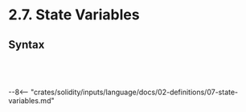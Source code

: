 <!-- This file is generated automatically by infrastructure scripts. Please don't edit by hand. -->

# 2.7. State Variables

## Syntax

```{ .ebnf #StateVariableDefinition }

```

<pre ebnf-snippet="StateVariableDefinition" style="display: none;"><a href="#StateVariableDefinition"><span class="k">StateVariableDefinition</span></a><span class="o"> = </span><a href="../../03-types/01-advanced-types#TypeName"><span class="k">TypeName</span></a><br /><span class="o">                          </span><a href="#StateVariableAttributes"><span class="k">StateVariableAttributes</span></a><span class="o">?</span><br /><span class="o">                          </span><a href="../../05-expressions/06-identifiers#Identifier"><span class="k">IDENTIFIER</span></a><br /><span class="o">                          </span><a href="#StateVariableDefinitionValue"><span class="k">StateVariableDefinitionValue</span></a><span class="o">?</span><br /><span class="o">                          </span><a href="../../01-file-structure/09-punctuation#Semicolon"><span class="k">SEMICOLON</span></a><span class="o">;</span></pre>

```{ .ebnf #StateVariableDefinitionValue }

```

<pre ebnf-snippet="StateVariableDefinitionValue" style="display: none;"><a href="#StateVariableDefinitionValue"><span class="k">StateVariableDefinitionValue</span></a><span class="o"> = </span><a href="../../01-file-structure/09-punctuation#Equal"><span class="k">EQUAL</span></a><br /><span class="o">                               </span><a href="../../05-expressions/01-base-expressions#Expression"><span class="k">Expression</span></a><span class="o">;</span></pre>

```{ .ebnf #StateVariableAttributes }

```

<pre ebnf-snippet="StateVariableAttributes" style="display: none;"><a href="#StateVariableAttributes"><span class="k">StateVariableAttributes</span></a><span class="o"> = </span><a href="#StateVariableAttribute"><span class="k">StateVariableAttribute</span></a><span class="o">+</span><span class="o">;</span></pre>

```{ .ebnf #StateVariableAttribute }

```

<pre ebnf-snippet="StateVariableAttribute" style="display: none;"><a href="#StateVariableAttribute"><span class="k">StateVariableAttribute</span></a><span class="o"> = </span><a href="../08-functions#OverrideSpecifier"><span class="k">OverrideSpecifier</span></a><br /><span class="o">                       | </span><a href="../../01-file-structure/08-keywords#ConstantKeyword"><span class="k">CONSTANT_KEYWORD</span></a><br /><span class="o">                       | </span><a href="../../01-file-structure/08-keywords#InternalKeyword"><span class="k">INTERNAL_KEYWORD</span></a><br /><span class="o">                       | </span><a href="../../01-file-structure/08-keywords#PrivateKeyword"><span class="k">PRIVATE_KEYWORD</span></a><br /><span class="o">                       | </span><a href="../../01-file-structure/08-keywords#PublicKeyword"><span class="k">PUBLIC_KEYWORD</span></a><br /><span class="o">                       | </span><a href="../../01-file-structure/08-keywords#ImmutableKeyword"><span class="k">IMMUTABLE_KEYWORD</span></a><span class="o">;</span><span class="o"> </span><span class="cm">(* Introduced in 0.6.5 *)</span></pre>

--8<-- "crates/solidity/inputs/language/docs/02-definitions/07-state-variables.md"
